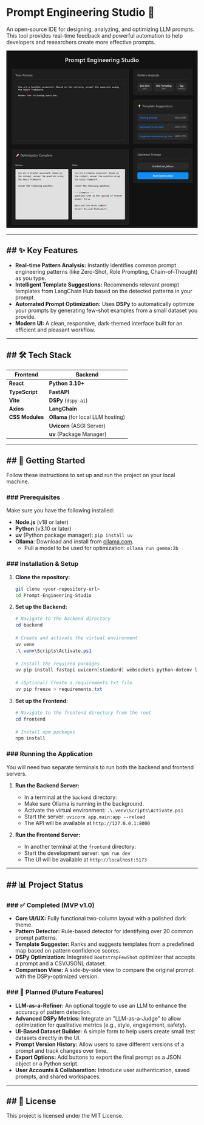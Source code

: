 # Prompt Engineering Studio 🚀

An open-source IDE for designing, analyzing, and optimizing LLM prompts. This tool provides real-time feedback and powerful automation to help developers and researchers create more effective prompts.

![Prompt Engineering Studio Screenshot](assets/screenshot.png)

---

## ## ✨ Key Features

* **Real-time Pattern Analysis:** Instantly identifies common prompt engineering patterns (like Zero-Shot, Role Prompting, Chain-of-Thought) as you type.
* **Intelligent Template Suggestions:** Recommends relevant prompt templates from LangChain Hub based on the detected patterns in your prompt.
* **Automated Prompt Optimization:** Uses **DSPy** to automatically optimize your prompts by generating few-shot examples from a small dataset you provide.
* **Modern UI:** A clean, responsive, dark-themed interface built for an efficient and pleasant workflow.

---

## ## 🛠️ Tech Stack

| Frontend                | Backend                          |
| ----------------------- | -------------------------------- |
| **React** | **Python 3.10+** |
| **TypeScript** | **FastAPI** |
| **Vite** | **DSPy** (`dspy-ai`)             |
| **Axios** | **LangChain** |
| **CSS Modules** | **Ollama** (for local LLM hosting) |
|                         | **Uvicorn** (ASGI Server)        |
|                         | **uv** (Package Manager)         |

---

## ## 🏁 Getting Started

Follow these instructions to set up and run the project on your local machine.

### ### Prerequisites

Make sure you have the following installed:
* **Node.js** (v18 or later)
* **Python** (v3.10 or later)
* **uv** (Python package manager): `pip install uv`
* **Ollama**: Download and install from [ollama.com](https://ollama.com/).
    * Pull a model to be used for optimization: `ollama run gemma:2b`

### ### Installation & Setup

1.  **Clone the repository:**
    ```sh
    git clone <your-repository-url>
    cd Prompt-Engineering-Studio
    ```

2.  **Set up the Backend:**
    ```powershell
    # Navigate to the backend directory
    cd backend

    # Create and activate the virtual environment
    uv venv
    .\.venv\Scripts\Activate.ps1

    # Install the required packages
    uv pip install fastapi uvicorn[standard] websockets python-dotenv langchain dspy-ai pandas python-multipart

    # (Optional) Create a requirements.txt file
    uv pip freeze > requirements.txt
    ```

3.  **Set up the Frontend:**
    ```powershell
    # Navigate to the frontend directory from the root
    cd frontend

    # Install npm packages
    npm install
    ```

### ### Running the Application

You will need two separate terminals to run both the backend and frontend servers.

1.  **Run the Backend Server:**
    * In a terminal at the `backend` directory:
    * Make sure Ollama is running in the background.
    * Activate the virtual environment: `.\.venv\Scripts\Activate.ps1`
    * Start the server: `uvicorn app.main:app --reload`
    * The API will be available at `http://127.0.0.1:8000`

2.  **Run the Frontend Server:**
    * In another terminal at the `frontend` directory:
    * Start the development server: `npm run dev`
    * The UI will be available at `http://localhost:5173`

---

## ## 📊 Project Status

### ### ✅ Completed (MVP v1.0)

* **Core UI/UX:** Fully functional two-column layout with a polished dark theme.
* **Pattern Detector:** Rule-based detector for identifying over 20 common prompt patterns.
* **Template Suggester:** Ranks and suggests templates from a predefined map based on pattern confidence scores.
* **DSPy Optimization:** Integrated `BootstrapFewShot` optimizer that accepts a prompt and a CSV/JSONL dataset.
* **Comparison View:** A side-by-side view to compare the original prompt with the DSPy-optimized version.

### ### 📝 Planned (Future Features)

* **LLM-as-a-Refiner:** An optional toggle to use an LLM to enhance the accuracy of pattern detection.
* **Advanced DSPy Metrics:** Integrate an "LLM-as-a-Judge" to allow optimization for qualitative metrics (e.g., style, engagement, safety).
* **UI-Based Dataset Builder:** A simple form to help users create small test datasets directly in the UI.
* **Prompt Version History:** Allow users to save different versions of a prompt and track changes over time.
* **Export Options:** Add buttons to export the final prompt as a JSON object or a Python script.
* **User Accounts & Collaboration:** Introduce user authentication, saved prompts, and shared workspaces.

---

## ## 📄 License

This project is licensed under the MIT License.